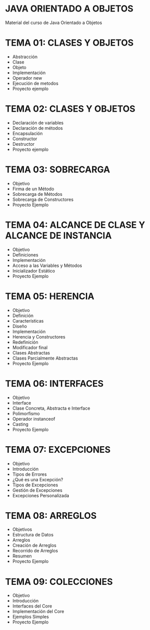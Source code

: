 # JAVA ORIENTADO A OBJETOS

Material del curso de Java Orientado a Objetos


# TEMA 01: CLASES Y OBJETOS

- Abstracción
- Clase
- Objeto
- Implementación
- Operador new
- Ejecución de metodos
- Proyecto ejemplo

# TEMA 02: CLASES Y OBJETOS

- Declaración de variables
- Declaración de métodos
- Encapsulación
- Constructor
- Destructor
- Proyecto ejemplo

# TEMA 03: SOBRECARGA

- Objetivo
- Firma de un Método
- Sobrecarga de Métodos
- Sobrecarga de Constructores
- Proyecto Ejemplo

# TEMA 04: ALCANCE DE CLASE Y ALCANCE DE INSTANCIA

- Objetivo
- Definiciones
- Implementación
- Acceso a las Variables y Métodos
- Inicializador Estático
- Proyecto Ejemplo


# TEMA 05: HERENCIA

- Objetivo
- Definición
- Características
- Diseño
- Implementación
- Herencia y Constructores
- Redefinición
- Modificador final
- Clases Abstractas
- Clases Parcialmente Abstractas
- Proyecto Ejemplo

# TEMA 06: INTERFACES

- Objetivo
- Interface
- Clase Concreta, Abstracta e Interface 
- Polimorfismo
- Operador instanceof
- Casting
- Proyecto Ejemplo

# TEMA 07: EXCEPCIONES

- Objetivo
- Introducción
- Tipos de Errores
- ¿Qué es una Excepción?
- Tipos de Excepciones
- Gestión de Excepciones
- Excepciones Personalizada

# TEMA 08: ARREGLOS

- Objetivos
- Estructura de Datos
- Arreglos
- Creación de Arreglos
- Recorrido de Arreglos
- Resumen
- Proyecto Ejemplo

# TEMA 09: COLECCIONES

- Objetivo
- Introducción
- Interfaces del Core
- Implementación del Core
- Ejemplos Simples
- Proyecto Ejemplo







